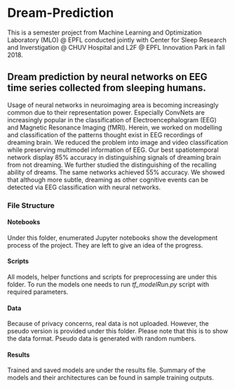 # Dream-Prediction
This is a semester project from Machine Learning and Optimization Laboratory (MLO) @ EPFL conducted jointly with Center for Sleep Research and Inverstigation @ CHUV Hospital and L2F @ EPFL Innovation Park in fall 2018.

## Dream prediction by neural networks on EEG time series collected from sleeping humans.
Usage of neural networks in neuroimaging area is becoming increasingly common due to their representation power. Especially ConvNets are increasingly popular in the classification of Electroencephalogram (EEG) and Magnetic Resonance Imaging (fMRI). Herein, we worked on modelling and classification of the patterns thought exist in EEG recordings of dreaming brain. We reduced the problem into image and video classification while preserving multimodel information of EEG. Our best spatiotemporal network display 85\% accuracy in distinguishing signals of dreaming brain from not dreaming. We further studied the distinguishing of the recalling ability of dreams. The same networks achieved 55\% accuracy. We showed that although more subtle, dreaming as other cognitive events can be detected via EEG classification with neural networks. 

### File Structure
#### Notebooks
Under this folder, enumerated Jupyter notebooks show the development process of the project. They are left to give an idea of the progress.
#### Scripts
All models, helper functions and scripts for preprocessing are under this folder. To run the models one needs to run _tf\_modelRun.py_ script with required parameters. 
#### Data 
Because of privacy concerns, real data is not uploaded. However, the pseudo version is provided under this folder. Please note that this is to show the data format. Pseudo data is generated with random numbers.
#### Results
Trained and saved models are under the results file. Summary of the models and their architectures can be found in sample training outputs.
